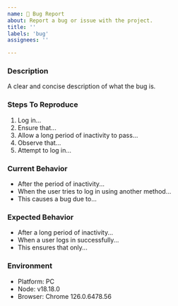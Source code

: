 ```yaml
---
name: 👾 Bug Report
about: Report a bug or issue with the project.
title: ''
labels: 'bug'
assignees: ''

---
```


### Description
A clear and concise description of what the bug is.

### Steps To Reproduce
1. Log in...
2. Ensure that...
3. Allow a long period of inactivity to pass...
4. Observe that...
5. Attempt to log in...

### Current Behavior
- After the period of inactivity...
- When the user tries to log in using another method...
- This causes a bug due to...

### Expected Behavior
- After a long period of inactivity...
- When a user logs in successfully...
- This ensures that only...

### Environment
- Platform: PC
- Node: v18.18.0
- Browser: Chrome 126.0.6478.56
